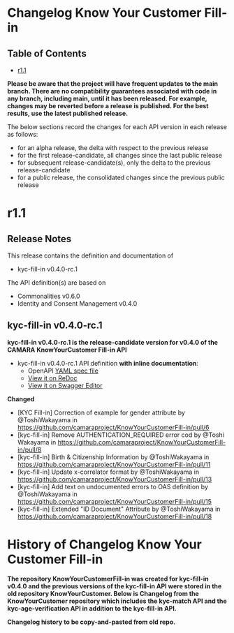 # Changelog Know Your Customer Fill-in

## Table of Contents

- [r1.1](#r11)

**Please be aware that the project will have frequent updates to the main branch. There are no compatibility guarantees associated with code in any branch, including main, until it has been released. For example, changes may be reverted before a release is published. For the best results, use the latest published release.**

The below sections record the changes for each API version in each release as follows:

* for an alpha release, the delta with respect to the previous release
* for the first release-candidate, all changes since the last public release
* for subsequent release-candidate(s), only the delta to the previous release-candidate
* for a public release, the consolidated changes since the previous public release

# r1.1

## Release Notes

This release contains the definition and documentation of
* kyc-fill-in v0.4.0-rc.1

The API definition(s) are based on
* Commonalities v0.6.0
* Identity and Consent Management v0.4.0

## kyc-fill-in v0.4.0-rc.1

**kyc-fill-in v0.4.0-rc.1 is the release-candidate version for v0.4.0 of the CAMARA KnowYourCustomer Fill-in API**

- kyc-fill-in v0.4.0-rc.1 API definition **with inline documentation**:
  - OpenAPI [YAML spec file](https://github.com/camaraproject/KnowYourCustomerFill-in/blob/r1.1/code/API_definitions/kyc-fill-in.yaml)
  - [View it on ReDoc](https://redocly.github.io/redoc/?url=https://raw.githubusercontent.com/camaraproject/KnowYourCustomerFill-in/r1.1/code/API_definitions/kyc-fill-in.yaml&nocors)
  - [View it on Swagger Editor](https://editor.swagger.io/swagger-ui/?url=https://raw.githubusercontent.com/camaraproject/KnowYourCustomerFill-in/r1.1/code/API_definitions/kyc-fill-in.yaml&nocors)

**Changed**
- [KYC Fill-in] Correction of example for gender attribute by @ToshiWakayama in https://github.com/camaraproject/KnowYourCustomerFill-in/pull/6
- [kyc-fill-in] Remove AUTHENTICATION_REQUIRED error cod by @Toshi Wakayama in https://github.com/camaraproject/KnowYourCustomerFill-in/pull/8
- [kyc-fill-in] Birth & Citizenship Information by @ToshiWakayama in https://github.com/camaraproject/KnowYourCustomerFill-in/pull/11
- [kyc-fill-in] Update x-correlator format by @ToshiWakayama in https://github.com/camaraproject/KnowYourCustomerFill-in/pull/13
- [kyc-fill-in] Add text on undocumented errors to OAS definition by @ToshiWakayama in https://github.com/camaraproject/KnowYourCustomerFill-in/pull/15
- [kyc-fill-in] Extended "ID Document" Attribute by @ToshiWakayama in https://github.com/camaraproject/KnowYourCustomerFill-in/pull/18



# History of Changelog Know Your Customer Fill-in

**The repository KnowYourCustomerFill-in was created for kyc-fill-in v0.4.0 and the previous versions of the kyc-fill-in API were stored in the old repository KnowYourCustomer.  Below is Changelog from the KnowYourCustomer repository which includes the kyc-match API and the kyc-age-verification API in addition to the kyc-fill-in API.**

**Changelog history to be copy-and-pasted from old repo.**



